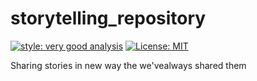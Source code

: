 # storytelling_repository

[![style: very good analysis][very_good_analysis_badge]][very_good_analysis_link]
[![License: MIT][license_badge]][license_link]

Sharing stories in new way the we'vealways shared them 

[license_badge]: https://img.shields.io/badge/license-MIT-blue.svg
[license_link]: https://opensource.org/licenses/MIT
[very_good_analysis_badge]: https://img.shields.io/badge/style-very_good_analysis-B22C89.svg
[very_good_analysis_link]: https://pub.dev/packages/very_good_analysis